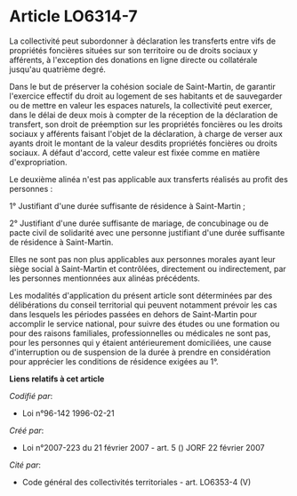 # Article LO6314-7

La collectivité peut subordonner à déclaration les transferts entre vifs de propriétés foncières situées sur son territoire
ou de droits sociaux y afférents, à l'exception des donations en ligne directe ou collatérale jusqu'au quatrième degré.

Dans le but de préserver la cohésion sociale de Saint-Martin, de garantir l'exercice effectif du droit au logement de ses
habitants et de sauvegarder ou de mettre en valeur les espaces naturels, la collectivité peut exercer, dans le délai de deux
mois à compter de la réception de la déclaration de transfert, son droit de préemption sur les propriétés foncières ou les
droits sociaux y afférents faisant l'objet de la déclaration, à charge de verser aux ayants droit le montant de la valeur
desdits propriétés foncières ou droits sociaux. A défaut d'accord, cette valeur est fixée comme en matière d'expropriation.

Le deuxième alinéa n'est pas applicable aux transferts réalisés au profit des personnes :

1° Justifiant d'une durée suffisante de résidence à Saint-Martin ;

2° Justifiant d'une durée suffisante de mariage, de concubinage ou de pacte civil de solidarité avec une personne justifiant
d'une durée suffisante de résidence à Saint-Martin.

Elles ne sont pas non plus applicables aux personnes morales ayant leur siège social à Saint-Martin et contrôlées,
directement ou indirectement, par les personnes mentionnées aux alinéas précédents.

Les modalités d'application du présent article sont déterminées par des délibérations du conseil territorial qui peuvent
notamment prévoir les cas dans lesquels les périodes passées en dehors de Saint-Martin pour accomplir le service national,
pour suivre des études ou une formation ou pour des raisons familiales, professionnelles ou médicales ne sont pas, pour les
personnes qui y étaient antérieurement domiciliées, une cause d'interruption ou de suspension de la durée à prendre en
considération pour apprécier les conditions de résidence exigées au 1°.

**Liens relatifs à cet article**

_Codifié par_:

  - Loi n°96-142 1996-02-21

_Créé par_:

  - Loi n°2007-223 du 21 février 2007 - art. 5 () JORF 22 février 2007

_Cité par_:

  - Code général des collectivités territoriales - art. LO6353-4 (V)

